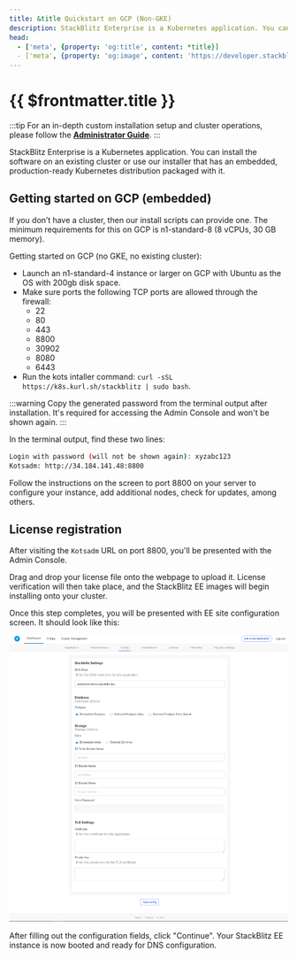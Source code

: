 ```yaml
---
title: &title Quickstart on GCP (Non-GKE)
description: StackBlitz Enterprise is a Kubernetes application. You can install the software on an existing cluster or use our installer that has an embedded, production-ready Kubernetes distribution packaged with it.
head:
  - ['meta', {property: 'og:title', content: *title}] 
  - ['meta', {property: 'og:image', content: 'https://developer.stackblitz.com/img/og/enterprise-installation-quickstart-on-gcp.png'}]
---
```


# {{ $frontmatter.title }}

:::tip
For an in-depth custom installation setup and cluster operations, please follow the **[Administrator Guide](/enterprise/installation/administrator-guide)**.
:::

StackBlitz Enterprise is a Kubernetes application. You can install the software on an existing cluster or use our installer that has an embedded, production-ready Kubernetes distribution packaged with it.

## Getting started on GCP (embedded)

If you don’t have a cluster, then our install scripts can provide one. The minimum requirements for this on GCP is n1-standard-8 (8 vCPUs, 30 GB memory).

Getting started on GCP (no GKE, no existing cluster):

- Launch an n1-standard-4 instance or larger on GCP with Ubuntu as the OS with 200gb disk space.
- Make sure ports the following TCP ports are allowed through the firewall:
  - 22
  - 80
  - 443
  - 8800
  - 30902
  - 8080
  - 6443
- Run the kots intaller command: `curl -sSL https://k8s.kurl.sh/stackblitz | sudo bash`.

:::warning
Copy the generated password from the terminal output after installation. It's required for accessing the Admin Console and won't be shown again.
:::

In the terminal output, find these two lines:

```sh
Login with password (will not be shown again): xyzabc123
Kotsadm: http://34.184.141.48:8800
```

Follow the instructions on the screen to port 8800 on your server to configure your instance, add additional nodes, check for updates, among others.

## License registration

After visiting the `Kotsadm` URL on port 8800, you'll be presented with the Admin Console.

Drag and drop your license file onto the webpage to upload it. License verification will then take place, and the StackBlitz EE images will begin installing onto your cluster.

Once this step completes, you will be presented with EE site configuration screen. It should look like this:

![EE Console](../assets/ee-console-config.png)

After filling out the configuration fields, click "Continue". Your StackBlitz EE instance is now booted and ready for DNS configuration.
